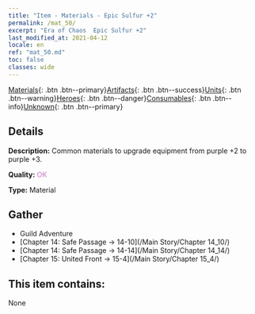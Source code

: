 ```yaml
---
title: "Item - Materials - Epic Sulfur +2"
permalink: /mat_50/
excerpt: "Era of Chaos  Epic Sulfur +2"
last_modified_at: 2021-04-12
locale: en
ref: "mat_50.md"
toc: false
classes: wide
---
```

 [Materials](/Items/){: .btn .btn--primary}[Artifacts](/Items/Artifacts/){: .btn .btn--success}[Units](/Items/Units/){: .btn .btn--warning}[Heroes](/Items/Heroes/){: .btn .btn--danger}[Consumables](/Items/Consumables/){: .btn .btn--info}[Unknown](/Items/Unknown/){: .btn .btn--primary}

## Details
 **Description:** Common materials to upgrade equipment from purple +2 to purple +3.

 **Quality:** <span style="color: #DA70D6">OK</span>

 **Type:** Material

## Gather

*    Guild Adventure 
*    [Chapter 14: Safe Passage -> 14-10](/Main Story/Chapter 14_10/) 
*    [Chapter 14: Safe Passage -> 14-14](/Main Story/Chapter 14_14/) 
*    [Chapter 15: United Front -> 15-4](/Main Story/Chapter 15_4/) 

## This item contains:

  None

